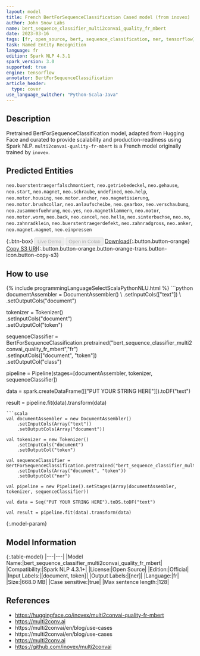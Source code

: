 ```yaml
---
layout: model
title: French BertForSequenceClassification Cased model (from inovex)
author: John Snow Labs
name: bert_sequence_classifier_multi2convai_quality_fr_mbert
date: 2023-03-16
tags: [fr, open_source, bert, sequence_classification, ner, tensorflow]
task: Named Entity Recognition
language: fr
edition: Spark NLP 4.3.1
spark_version: 3.0
supported: true
engine: tensorflow
annotator: BertForSequenceClassification
article_header:
  type: cover
use_language_switcher: "Python-Scala-Java"
---
```


## Description

Pretrained BertForSequenceClassification model, adapted from Hugging Face and curated to provide scalability and production-readiness using Spark NLP. `multi2convai-quality-fr-mbert` is a French model originally trained by `inovex`.

## Predicted Entities

`neo.buerstentraegerfalschmontiert`, `neo.getriebedeckel`, `neo.gehause`, `neo.start`, `neo.magnet`, `neo.schraube`, `undefined`, `neo.help`, `neo.motor.housing`, `neo.motor.anchor`, `neo.magnetisierung`, `neo.motor.brushcollar`, `neo.anlaufscheibe`, `neo.gearbox`, `neo.verschaubung`, `neo.zusammenfuehrung`, `neo.yes`, `neo.magnetklammern`, `neo.motor`, `neo.motor.worm`, `neo.back`, `neo.cancel`, `neo.hello`, `neo.sinterbuchse`, `neo.no`, `neo.zahnradklein`, `neo.buerstentraegerdefekt`, `neo.zahnradgross`, `neo.anker`, `neo.magnet.magnet`, `neo.einpressen`

{:.btn-box}
<button class="button button-orange" disabled>Live Demo</button>
<button class="button button-orange" disabled>Open in Colab</button>
[Download](https://s3.amazonaws.com/auxdata.johnsnowlabs.com/public/models/bert_sequence_classifier_multi2convai_quality_fr_mbert_fr_4.3.1_3.0_1678987023849.zip){:.button.button-orange}
[Copy S3 URI](s3://auxdata.johnsnowlabs.com/public/models/bert_sequence_classifier_multi2convai_quality_fr_mbert_fr_4.3.1_3.0_1678987023849.zip){:.button.button-orange.button-orange-trans.button-icon.button-copy-s3}

## How to use



<div class="tabs-box" markdown="1">
{% include programmingLanguageSelectScalaPythonNLU.html %}
```python
documentAssembler = DocumentAssembler() \
    .setInputCols(["text"]) \
    .setOutputCols("document")

tokenizer = Tokenizer() \
    .setInputCols("document") \
    .setOutputCol("token")

sequenceClassifier = BertForSequenceClassification.pretrained("bert_sequence_classifier_multi2convai_quality_fr_mbert","fr") \
    .setInputCols(["document", "token"]) \
    .setOutputCol("class")

pipeline = Pipeline(stages=[documentAssembler, tokenizer, sequenceClassifier])

data = spark.createDataFrame([["PUT YOUR STRING HERE"]]).toDF("text")

result = pipeline.fit(data).transform(data)
```
```scala
val documentAssembler = new DocumentAssembler() 
    .setInputCols(Array("text")) 
    .setOutputCols(Array("document"))
      
val tokenizer = new Tokenizer()
    .setInputCols("document")
    .setOutputCol("token")
 
val sequenceClassifier = BertForSequenceClassification.pretrained("bert_sequence_classifier_multi2convai_quality_fr_mbert","fr") 
    .setInputCols(Array("document", "token"))
    .setOutputCol("ner")
   
val pipeline = new Pipeline().setStages(Array(documentAssembler, tokenizer, sequenceClassifier))

val data = Seq("PUT YOUR STRING HERE").toDS.toDF("text")

val result = pipeline.fit(data).transform(data)
```
</div>

{:.model-param}
## Model Information

{:.table-model}
|---|---|
|Model Name:|bert_sequence_classifier_multi2convai_quality_fr_mbert|
|Compatibility:|Spark NLP 4.3.1+|
|License:|Open Source|
|Edition:|Official|
|Input Labels:|[document, token]|
|Output Labels:|[ner]|
|Language:|fr|
|Size:|668.0 MB|
|Case sensitive:|true|
|Max sentence length:|128|

## References

- https://huggingface.co/inovex/multi2convai-quality-fr-mbert
- https://multi2conv.ai
- https://multi2convai/en/blog/use-cases
- https://multi2convai/en/blog/use-cases
- https://multi2conv.ai
- https://github.com/inovex/multi2convai